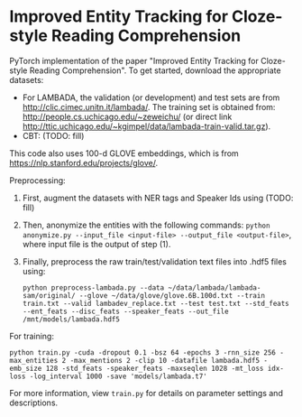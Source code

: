 # Improved Entity Tracking for Cloze-style Reading Comprehension #

PyTorch implementation of the paper "Improved Entity Tracking for Cloze-style Reading Comprehension". To get started, download the appropriate datasets:
- For LAMBADA, the validation (or development) and test sets are from http://clic.cimec.unitn.it/lambada/. The training set is obtained from: http://people.cs.uchicago.edu/~zeweichu/ (or direct link http://ttic.uchicago.edu/~kgimpel/data/lambada-train-valid.tar.gz).
- CBT: (TODO: fill)

This code also uses 100-d GLOVE embeddings, which is from https://nlp.stanford.edu/projects/glove/. 

Preprocessing:
1. First, augment the datasets with NER tags and Speaker Ids using (TODO: fill)
2. Then, anonymize the entities with the following commands: `python anonymize.py --input_file <input-file> --output_file <output-file>`, where input file is the output of step (1).
3. Finally, preprocess the raw train/test/validation text files into .hdf5 files using:
  
    `python preprocess-lambada.py --data ~/data/lambada/lambada-sam/original/ --glove ~/data/glove/glove.6B.100d.txt --train train.txt --valid lambadev_replace.txt --test test.txt --std_feats --ent_feats --disc_feats --speaker_feats --out_file /mnt/models/lambada.hdf5`

For training:

    python train.py -cuda -dropout 0.1 -bsz 64 -epochs 3 -rnn_size 256 -max_entities 2 -max_mentions 2 -clip 10 -datafile lambada.hdf5 -emb_size 128 -std_feats -speaker_feats -maxseqlen 1028 -mt_loss idx-loss -log_interval 1000 -save 'models/lambada.t7'

For more information, view `train.py` for details on parameter settings and descriptions.
